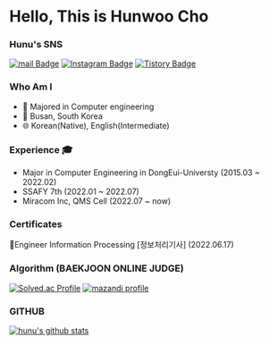# Hello, This is Hunwoo Cho

### Hunu's SNS
[![mail Badge](https://img.shields.io/badge/Mail-D14836?style=flat&logo=Gmail&logoColor=white)](mailto:hunu_cho@naver.com)
[![Instagram Badge](https://img.shields.io/badge/Instagram-9c38d1?style=flat&logo=Instagram&logoColor=white)](https://www.instagram.com/hun_u_)
[![Tistory Badge](https://img.shields.io/badge/TistroyBlog-FF5722?style=flat&logoColor=white)](https://hunucho.tistory.com/)

### Who Am I
- 🥇 Majored in Computer engineering
- 📍 Busan, South Korea
- 🌐 Korean(Native), English(Intermediate)

### Experience 🎓
- Major in Computer Engineering in DongEui-Universty (2015.03 ~ 2022.02)
- SSAFY 7th (2022.01 ~ 2022.07)
- Miracom Inc, QMS Cell (2022.07 ~ now)
<!--
### Experience Tech & Language
**Intermediate**
![TCL](https://img.shields.io/badge/TCL-F80000?style=for-the-badge&logo=tcl&logoColor=white)
![Arduino](https://img.shields.io/badge/-Arduino-00979D?style=for-the-badge&logo=Arduino&logoColor=white)
![Java](https://img.shields.io/badge/java-%23ED8B00.svg?style=for-the-badge&logo=java&logoColor=white)
![Oracle](https://img.shields.io/badge/Oracle-F80000?style=for-the-badge&logo=oracle&logoColor=white)
![Spring](https://img.shields.io/badge/Spring-6DB33F?style=for-the-badge&logo=spring&logoColor=white)
![Python](https://img.shields.io/badge/python-3670A0?style=for-the-badge&logo=python&logoColor=ffdd54)
![C](https://img.shields.io/badge/c-%2300599C.svg?style=for-the-badge&logo=c&logoColor=white)

**Beginner**
//![javascript](https://img.shields.io/badge/javascript-F7DF1E?style=for-the-badge&logo=javascript&logoColor=black) 
![jquery](https://img.shields.io/badge/jquery-0769AD?style=for-the-badge&logo=jquery&logoColor=white)
![vue.js](https://img.shields.io/badge/vue.js-4FC08D?style=for-the-badge&logo=vue.js&logoColor=white) 
![html](https://img.shields.io/badge/html-E34F26?style=for-the-badge&logo=html5&logoColor=white) 
![css](https://img.shields.io/badge/css-1572B6?style=for-the-badge&logo=css3&logoColor=white) 
![bootstrap](https://img.shields.io/badge/bootstrap-7952B3?style=for-the-badge&logo=bootstrap&logoColor=white) 
-->
### Certificates
:page_with_curl:Engineer Information Processing [정보처리기사] (2022.06.17)

### Algorithm (BAEKJOON ONLINE JUDGE)
[![Solved.ac Profile](http://mazassumnida.wtf/api/v2/generate_badge?boj=hunu_cho)](https://solved.ac/hunu_cho/)
[![mazandi profile](http://mazandi.herokuapp.com/api?handle=hunu_cho&theme=dark)](https://solved.ac/hunu_cho/)

### GITHUB
[![hunu's github stats](https://github-readme-stats.vercel.app/api/top-langs/?username=hunucho&show_icons=true&hide_border=true&title_color=004386&icon_color=004386&layout=compact)](https://github.com/hunucho)

<!-- ![hunu's github stats](https://github-readme-stats.vercel.app/api?username=hunucho&show_icons=true)  -->
<!-- ![trophy](https://github-profile-trophy.vercel.app/?username=hunucho) -->
